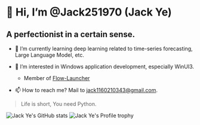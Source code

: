 # 👋 Hi, I’m @Jack251970 (Jack Ye)

## A perfectionist in a certain sense.

* 🌱 I’m currently learning deep learning related to time-series forecasting, Large Language Model, etc.

* 👀 I’m interested in Windows application development, especially WinUI3.

  * Member of [Flow-Launcher](https://github.com/Flow-Launcher)

* 📫 How to reach me? Mail to [jack1160210343@gmail.com](mailto:jack1160210343@gmail.com).

> Life is short, You need Python.

<picture>
  <source media="(prefers-color-scheme: dark)" srcset="https://github-readme-stats.vercel.app/api?username=Jack251970&show_icons=true&theme=onedark">
  <source media="(prefers-color-scheme: light)" srcset="https://github-readme-stats.vercel.app/api?username=Jack251970&show_icons=true&theme=light">
  <img alt="Jack Ye's GitHub stats" src="https://github-readme-stats.vercel.app/api?username=Jack251970&show_icons=true&theme=light">
</picture>

<picture>
  <source media="(prefers-color-scheme: dark)" srcset="https://github-profile-trophy.vercel.app/?username=Jack251970&row=3&column=6&theme=onedark">
  <source media="(prefers-color-scheme: light)" srcset="https://github-profile-trophy.vercel.app/?username=Jack251970&row=3&column=6&theme=default">
  <img alt="Jack Ye's Profile trophy" src="https://github-profile-trophy.vercel.app/?username=Jack251970&row=3&column=6&theme=default">
</picture>
